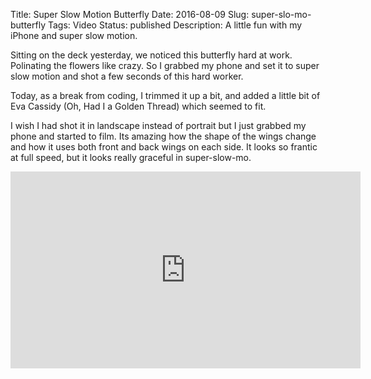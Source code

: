 Title: Super Slow Motion Butterfly
Date: 2016-08-09
Slug: super-slo-mo-butterfly
Tags: Video
Status: published
Description: A little fun with my iPhone and super slow motion.

Sitting on the deck yesterday, we noticed this butterfly hard at work.  Polinating the flowers like crazy.  So I grabbed my phone and set it to super slow motion and shot a few seconds of this hard worker.

Today, as a break from coding, I trimmed it up a bit, and added a little bit of Eva Cassidy (Oh, Had I a Golden Thread) which seemed to fit.

I wish I had shot it in landscape instead of portrait but I just grabbed my phone and started to film.  Its amazing how the shape of the wings change and how it uses both front and back wings on each side.  It looks so frantic at full speed, but it looks really graceful in super-slow-mo.

<iframe width="560" height="315" src="https://www.youtube.com/embed/t-0vNO0XWos" frameborder="0" allowfullscreen></iframe>
